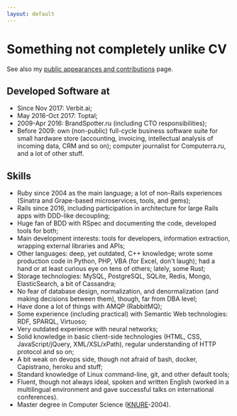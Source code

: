 ```yaml
---
layout: default
---
```


# Something not completely unlike CV

See also my [public appearances and contributions](/public.html) page.

## Developed Software at

* Since Nov 2017: Verbit.ai;
* May 2016-Oct 2017: Toptal;
* 2009-Apr 2016: BrandSpotter.ru (including CTO responsibilities);
* Before 2009: own (non-public) full-cycle business software suite for small hardware store (accounting, invoicing, intellectual analysis of incoming data, CRM and so on); computer journalist for Computerra.ru, and a lot of other stuff.

## Skills

* Ruby since 2004 as the main language; a lot of non-Rails experiences (Sinatra and Grape-based microservices, tools, and gems);
* Rails since 2016, including participation in architecture for large Rails apps with DDD-like decoupling;
* Huge fan of BDD with RSpec and documenting the code, developed tools for both;
* Main development interests: tools for developers, information extraction, wrapping external libraries and APIs;
* Other languages: deep, yet outdated, C++ knowledge; wrote some production code in Python, PHP, VBA (for Excel, don't laugh); had a hand or at least curious eye on tens of others; lately, some Rust;
* Storage technologies: MySQL, PostgreSQL, SQLite, Redis, Mongo, ElasticSearch, a bit of Cassandra;
* No fear of database design, normalization, and denormalization (and making decisions between them), though, far from DBA level;
* Have done a lot of things with AMQP (RabbitMQ);
* Some experience (including practical) with Semantic Web technologies: RDF, SPARQL, Virtuoso;
* Very outdated experience with neural networks;
* Solid knowledge in basic client-side technologies (HTML, CSS, JavaScript/jQuery, XML/XSL/xPath), regular understanding of HTTP protocol and so on;
* A bit weak on devops side, though not afraid of bash, docker, Capistrano, heroku and stuff;
* Standard knowledge of Linux command-line, git, and other default tools;
* Fluent, though not always ideal, spoken and written English (worked in a multilingual environment and gave successful talks on international conferences).
* Master degree in Computer Science ([KNURE](http://nure.ua/en/)-2004).

